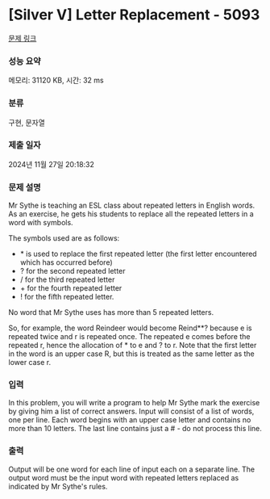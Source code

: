 # [Silver V] Letter Replacement - 5093 

[문제 링크](https://www.acmicpc.net/problem/5093) 

### 성능 요약

메모리: 31120 KB, 시간: 32 ms

### 분류

구현, 문자열

### 제출 일자

2024년 11월 27일 20:18:32

### 문제 설명

<p>Mr Sythe is teaching an ESL class about repeated letters in English words. As an exercise, he gets his students to replace all the repeated letters in a word with symbols.</p>

<p>The symbols used are as follows:</p>

<ul>
	<li>* is used to replace the first repeated letter (the first letter encountered which has occurred before)</li>
	<li>? for the second repeated letter</li>
	<li>/ for the third repeated letter</li>
	<li>+ for the fourth repeated letter</li>
	<li>! for the fifth repeated letter.</li>
</ul>

<p>No word that Mr Sythe uses has more than 5 repeated letters.</p>

<p>So, for example, the word Reindeer would become Reind**? because e is repeated twice and r is repeated once. The repeated e comes before the repeated r, hence the allocation of * to e and ? to r. Note that the first letter in the word is an upper case R, but this is treated as the same letter as the lower case r. </p>

### 입력 

 <p>In this problem, you will write a program to help Mr Sythe mark the exercise by giving him a list of correct answers. Input will consist of a list of words, one per line. Each word begins with an upper case letter and contains no more than 10 letters. The last line contains just a # - do not process this line.</p>

### 출력 

 <p>Output will be one word for each line of input each on a separate line. The output word must be the input word with repeated letters replaced as indicated by Mr Sythe's rules.</p>

